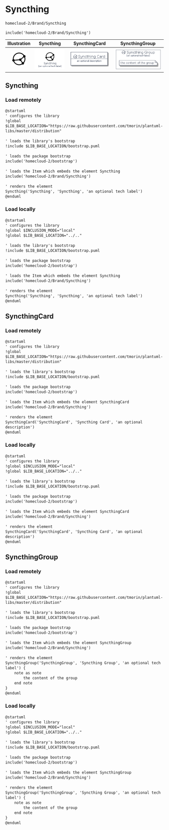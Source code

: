 # Syncthing


```text
homecloud-2/Brand/Syncthing
```

```text
include('homecloud-2/Brand/Syncthing')
```



| Illustration | Syncthing | SyncthingCard | SyncthingGroup |
| :---: | :---: | :---: | :---: |
| ![illustration for Illustration](../../homecloud-2/Brand/Syncthing.png) | ![illustration for Syncthing](../../homecloud-2/Brand/Syncthing.Local.png) | ![illustration for SyncthingCard](../../homecloud-2/Brand/SyncthingCard.Local.png) | ![illustration for SyncthingGroup](../../homecloud-2/Brand/SyncthingGroup.Local.png) |




## Syncthing

### Load remotely
```plantuml
@startuml
' configures the library
!global $LIB_BASE_LOCATION="https://raw.githubusercontent.com/tmorin/plantuml-libs/master/distribution"

' loads the library's bootstrap
!include $LIB_BASE_LOCATION/bootstrap.puml

' loads the package bootstrap
include('homecloud-2/bootstrap')

' loads the Item which embeds the element Syncthing
include('homecloud-2/Brand/Syncthing')

' renders the element
Syncthing('Syncthing', 'Syncthing', 'an optional tech label')
@enduml
```

### Load locally
```plantuml
@startuml
' configures the library
!global $INCLUSION_MODE="local"
!global $LIB_BASE_LOCATION="../.."

' loads the library's bootstrap
!include $LIB_BASE_LOCATION/bootstrap.puml

' loads the package bootstrap
include('homecloud-2/bootstrap')

' loads the Item which embeds the element Syncthing
include('homecloud-2/Brand/Syncthing')

' renders the element
Syncthing('Syncthing', 'Syncthing', 'an optional tech label')
@enduml
```

## SyncthingCard

### Load remotely
```plantuml
@startuml
' configures the library
!global $LIB_BASE_LOCATION="https://raw.githubusercontent.com/tmorin/plantuml-libs/master/distribution"

' loads the library's bootstrap
!include $LIB_BASE_LOCATION/bootstrap.puml

' loads the package bootstrap
include('homecloud-2/bootstrap')

' loads the Item which embeds the element SyncthingCard
include('homecloud-2/Brand/Syncthing')

' renders the element
SyncthingCard('SyncthingCard', 'Syncthing Card', 'an optional description')
@enduml
```

### Load locally
```plantuml
@startuml
' configures the library
!global $INCLUSION_MODE="local"
!global $LIB_BASE_LOCATION="../.."

' loads the library's bootstrap
!include $LIB_BASE_LOCATION/bootstrap.puml

' loads the package bootstrap
include('homecloud-2/bootstrap')

' loads the Item which embeds the element SyncthingCard
include('homecloud-2/Brand/Syncthing')

' renders the element
SyncthingCard('SyncthingCard', 'Syncthing Card', 'an optional description')
@enduml
```

## SyncthingGroup

### Load remotely
```plantuml
@startuml
' configures the library
!global $LIB_BASE_LOCATION="https://raw.githubusercontent.com/tmorin/plantuml-libs/master/distribution"

' loads the library's bootstrap
!include $LIB_BASE_LOCATION/bootstrap.puml

' loads the package bootstrap
include('homecloud-2/bootstrap')

' loads the Item which embeds the element SyncthingGroup
include('homecloud-2/Brand/Syncthing')

' renders the element
SyncthingGroup('SyncthingGroup', 'Syncthing Group', 'an optional tech label') {
    note as note
        the content of the group
    end note
}
@enduml
```

### Load locally
```plantuml
@startuml
' configures the library
!global $INCLUSION_MODE="local"
!global $LIB_BASE_LOCATION="../.."

' loads the library's bootstrap
!include $LIB_BASE_LOCATION/bootstrap.puml

' loads the package bootstrap
include('homecloud-2/bootstrap')

' loads the Item which embeds the element SyncthingGroup
include('homecloud-2/Brand/Syncthing')

' renders the element
SyncthingGroup('SyncthingGroup', 'Syncthing Group', 'an optional tech label') {
    note as note
        the content of the group
    end note
}
@enduml
```


